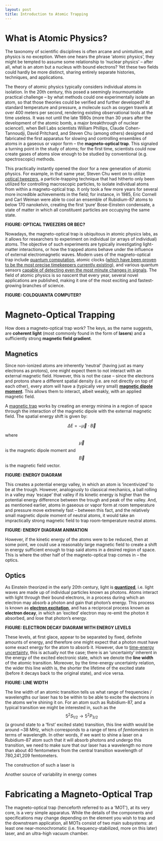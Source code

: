 ```yaml
---
layout: post
title: Introduction to Atomic Trapping
---
```


# What is Atomic Physics?

The taxonomy of scientific disciplines is often arcane and unintuitive, and physics is no exception. When one hears the phrase ‘atomic physics’, they might be tempted to assume some relationship to ‘nuclear physics’ – after all, what is an atom but a nucleus with bound electrons? Yet these two fields could hardly be more distinct, sharing entirely separate histories, techniques, and applications.

The theory of atomic physics typically considers individual atoms in isolation. In the 20th century, this posed a seemingly insurmountable practical challenge – by what methods could one experimentally isolate an atom, so that those theories could be verified and further developed? At standard temperature and pressure, a molecule such as oxygen travels at over 400 meters per second, rendering existing observational tools at the time useless. It was not until the late 1980s (more than 30 years after the development of the atomic bomb, a major breakthrough of nuclear science!), when Bell Labs scientists William Phillips, Claude Cohen-Tannoudji, David Pritchard, and Steven Chu (among others) designed and fabricated the first apparatus for slowing and controlling ensembles of atoms in a gaseous or vapor form – the **magneto-optical trap**. This signaled a turning point in the study of atoms; for the first time, scientists could now create gases of atoms slow enough to be studied by conventional (e.g. spectroscopic) methods.

This practically instantly opened the door for a new generation of atomic physics. For example, in that same year, Steven Chu went on to utilize [optical tweezers](https://en.wikipedia.org/wiki/Optical_tweezers), a particle-trapping technique that had hitherto only been utilized for controlling macroscopic particles, to isolate individual atoms from within a magneto-optical trap. It only took a few more years for several more incredible achievements in the field; for instance, in 1985, Eric Cornell and Carl Weiman were able to cool an ensemble of Rubidium-87 atoms to below 170 nanokelvin, creating the first ‘pure’ Bose-Einstein condensate, a state of matter in which all constituent particles are occupying the same state.

**FIGURE: OPTICAL TWEEZERS OR BEC?**

Nowadays, the magneto-optical trap is ubiquitous in atomic physics labs, as it allows for researchers to experiment on individual (or arrays of individual) atoms. The objective of such experiments are typically investigating light-matter interactions, or how the trapped atoms behave under the influence of external electromagnetic waves. Modern uses of the magneto-optical trap include [quantum computation](https://siliconangle.com/2021/07/21/atom-computing-exits-stealth-quantum-computing-system-made-atoms-controlled-lasers/), atomic clocks ([which have been proven to be the most precise timekeepers currently existing](https://spectrum.ieee.org/optical-atomic-clock-advantage-expands-electronics)), and various quantum sensors [capable of detecting even the most minute changes in signals](https://syrte.obspm.fr/spip/science/iaci/projets-en-cours/gravimetre/article/gravimetre-a-atomes-froids?lang=en). The field of atomic physics is so nascent that every year, several novel applications are published, making it one of the most exciting and fastest-growing branches of science.

**FIGURE: COLDQUANTA COMPUTER?**

# Magneto-Optical Trapping

How does a magneto-optical trap work? The keys, as the name suggests, are **coherent light** (most commonly found in the form of **lasers**) and a sufficiently strong **magnetic field gradient**.

## Magnetics

Since non-ionized atoms are inherently ‘neutral’ (having just as many electrons as protons), one might expect them to not interact with an external magnetic field. However, this is not the case – since the electrons and protons share a different spatial density (i.e. are not directly on top of each other), every atom will have a (typically very small) [**magnetic dipole moment**](https://en.wikipedia.org/wiki/Magnetic_moment). This allows them to interact, albeit weakly, with an applied magnetic field.

A [magnetic trap](https://en.wikipedia.org/wiki/Magnetic_trap_(atoms)) works by creating an energy minima in a region of space through the interaction of the magnetic dipole with the external magnetic field. The spatial energy shift is given by:

$$\Delta E =- \vec{\mu} \cdot \vec{B}$$

where $$\vec{\mu}$$ is the magnetic dipole moment and $$\vec{B}$$ is the magnetic field vector.

**FIGURE: ENERGY DIAGRAM**

This creates a potential energy valley, in which an atom is ‘incentivized’ to be at the trough. However, analogously to classical mechanics, a ball rolling in a valley may ‘escape’ that valley if its kinetic energy is higher than the potential energy difference between the trough and peak of the valley. And, as mentioned earlier, atoms in gaseous or vapor form at room temperature and pressure move extremely fast – between this fact, and the relatively small magnetic dipole moment of neutral atoms, it would take an impractically strong magnetic field to trap room-temperature neutral atoms.

**FIGURE: ENERGY DIAGRAM ANIMATION**

However, if the kinetic energy of the atoms were to be reduced, then at some point, we could use a reasonably large magnetic field to create a shift in energy sufficient enough to trap said atoms in a desired region of space. This is where the other half of the magneto-optical trap comes in – the optics.

## Optics

As Einstein theorized in the early 20th century, light is [**quantized**](https://en.wikipedia.org/wiki/Photon), i.e. light waves are made up of individual particles known as photons. [](https://en.wikipedia.org/wiki/Photon)Atoms interact with light through their bound electrons, in a process during which an electron may absorb a photon and gain that photon’s energy. This process is known as [**electron excitation**](https://en.wikipedia.org/wiki/Electron_excitation), and has a reciprocal process known as **electron decay**, in which an ‘excited’ electron may re-emit the photon it absorbed, and lose that photon’s energy.

**FIGURE: ELECTRON DECAY DIAGRAM WITH ENERGY LEVELS**

These levels, at first glace, appear to be separated by fixed, definite amounts of energy, and therefore one might expect that a photon must have some exact energy for the atom to absorb it. However, due to [time-energy uncertainty](https://math.ucr.edu/home/baez/uncertainty.html), this is actually not the case; there is an ‘uncertainty’ inherent in the energy of the excited electronic state, which we denote the **line width** of the atomic transition. Moreover, by the time-energy uncertainty relation, the wider this line width is, the shorter the lifetime of the excited state (before it decays back to the original state), and vice versa.

**FIGURE: LINE WIDTH**

The line width of an atomic transition tells us what range of frequencies / wavelengths our laser has to be within to be able to excite the electrons in the atoms we’re shining it on. For an atom such as Rubidium-87, and a typical transition we might be interested in, such as the $$5^2 S_{1/2} \to 5^2 P_{3/2}$$ (a ground state to a ‘first’ excited state) transition, this line width would be around ~38 MHz, which corresponds to a range of tens of *femtometers* in terms of wavelength. In other words, if we want to shine a laser on a Rubidium-87 atom such that it will absorb photons and undergo this transition, we need to make sure that our laser has a wavelength no more than about 40 femtometers from the central transition wavelength of 780,241,209 femtometers.

The construction of such a laser is



Another source of variability in energy comes


# Fabricating a Magneto-Optical Trap

The magneto-optical trap (henceforth referred to as a ‘MOT’), at its very core, is a very simple apparatus. While the details of the components and specifications may change depending on the element you wish to trap and the downstream application, all MOTs consist of two main subsystems: at least one near-monochromatic (i.e. frequency-stabilized, more on this later) laser, and an ultra-high vacuum chamber.
